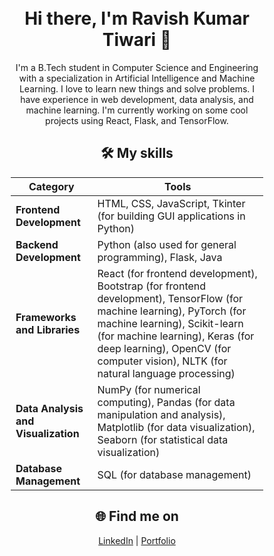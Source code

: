 <div align="center" style="background-image: url('Banner.png'); background-size: cover; color:#5B86ES; padding: 50px;">

# Hi there, I'm Ravish Kumar Tiwari 👋

I'm a B.Tech student in Computer Science and Engineering with a specialization in Artificial Intelligence and Machine Learning. I love to learn new things and solve problems. I have experience in web development, data analysis, and machine learning. I'm currently working on some cool projects using React, Flask, and TensorFlow.

## 🛠️ My skills

| Category                   | Tools                                         |
|----------------------------|-----------------------------------------------|
| **Frontend Development**   | HTML, CSS, JavaScript, Tkinter (for building GUI applications in Python) |
| **Backend Development**    | Python (also used for general programming), Flask, Java |
| **Frameworks and Libraries**| React (for frontend development), Bootstrap (for frontend development), TensorFlow (for machine learning), PyTorch (for machine learning), Scikit-learn (for machine learning), Keras (for deep learning), OpenCV (for computer vision), NLTK (for natural language processing) |
| **Data Analysis and Visualization** | NumPy (for numerical computing), Pandas (for data manipulation and analysis), Matplotlib (for data visualization), Seaborn (for statistical data visualization) |
| **Database Management**    | SQL (for database management)                 |


## 🌐 Find me on

[LinkedIn](https://www.linkedin.com/in/ravish-kumar-tiwari-37b030231?utm_source=share&utm_campaign=share_via&utm_content=profile&utm_medium=android_app) | [Portfolio](https://RKTWorld.netlify.com)

</div>
